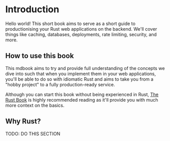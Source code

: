 # Introduction
Hello world! This short book aims to serve as a short guide to productionising your Rust web applications on the backend. We'll cover things like caching, databases, deployments, rate limiting, security, and more.

## How to use this book
This mdbook aims to try and provide full understanding of the concepts we dive into such that when you implement them in your web applications, you'll be able to do so with idiomatic Rust and aims to take you from a "hobby project" to a fully production-ready service. 

Although you can start this book without being experienced in Rust, [The Rust Book](https://doc.rust-lang.org/book/) is highly recommended reading as it'll provide you with much more context on the basics. 

## Why Rust?
TODO: DO THIS SECTION

